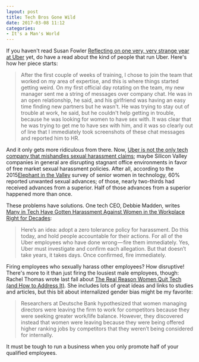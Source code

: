 ```yaml
---
layout: post
title: Tech Bros Gone Wild
date: 2017-03-08 11:12
categories: 
- It's a Man's World
---
```


If you haven't read Susan Fowler [Reflecting on one very, very strange year at Uber](https://www.susanjfowler.com/blog/2017/2/19/reflecting-on-one-very-strange-year-at-uber) yet, do have a read about the kind of people that run Uber. Here's how her piece starts:

> After the first couple of weeks of training, I chose to join the team that worked on my area of expertise, and this is where things started getting weird. On my first official day rotating on the team, my new manager sent me a string of messages over company chat. He was in an open relationship, he said, and his girlfriend was having an easy time finding new partners but he wasn't. He was trying to stay out of trouble at work, he said, but he couldn't help getting in trouble, because he was looking for women to have sex with. It was clear that he was trying to get me to have sex with him, and it was so clearly out of line that I immediately took screenshots of these chat messages and reported him to HR.

And it only gets more ridiculous from there. Now, [Uber is not the only tech company that mishandles sexual harassment claims](https://techcrunch.com/2017/02/20/uber-is-not-the-only-tech-company-that-mishandles-sexual-harassment-claims/); maybe Silicon Valley companies in general are disrupting stagnant office environments in favor of free market sexual harassment policies. After all, according to the 2015[Elephant in the Valley](https://www.elephantinthevalley.com/) survey of senior women in technology, 60% reported unwanted sexual advances; of those, nearly two-thirds had received advances from a superior. Half of those advances from a superior happened more than once.

These problems have solutions. One tech CEO, Debbie Madden, writes [Many in Tech Have Gotten Harassment Against Women in the Workplace Right for Decades](https://shift.newco.co/to-uber-many-in-tech-have-gotten-harassment-against-women-in-the-workplace-right-for-decades-cbac8065e809):

> Here’s an idea: adopt a zero tolerance policy for harassment. Do this today, and hold people accountable for their actions. For all of the Uber employees who have done wrong — fire them immediately. Yes, Uber must investigate and confirm each allegation. But that doesn’t take years, it takes days. Once confirmed, fire immediately.

Firing employees who sexually harass other employees? How disruptive! There's more to it than just firing the lousiest male employees, though: Rachel Thomas wrote last fall about [The Real Reason Women Quit Tech (and How to Address It)](https://medium.com/tech-diversity-files/the-real-reason-women-quit-tech-and-how-to-address-it-6dfb606929fd). She includes lots of great ideas and links to studies and articles, but this bit about internalized gender bias might be my favorite:

> Researchers at Deutsche Bank hypothesized that women managing directors were leaving the firm to work for competitors because they were seeking greater work/life balance. However, they discovered instead that women were leaving because they were being offered higher ranking jobs by competitors that they weren’t being considered for internally.

It must be tough to run a business when you only promote half of your qualified employees. 
